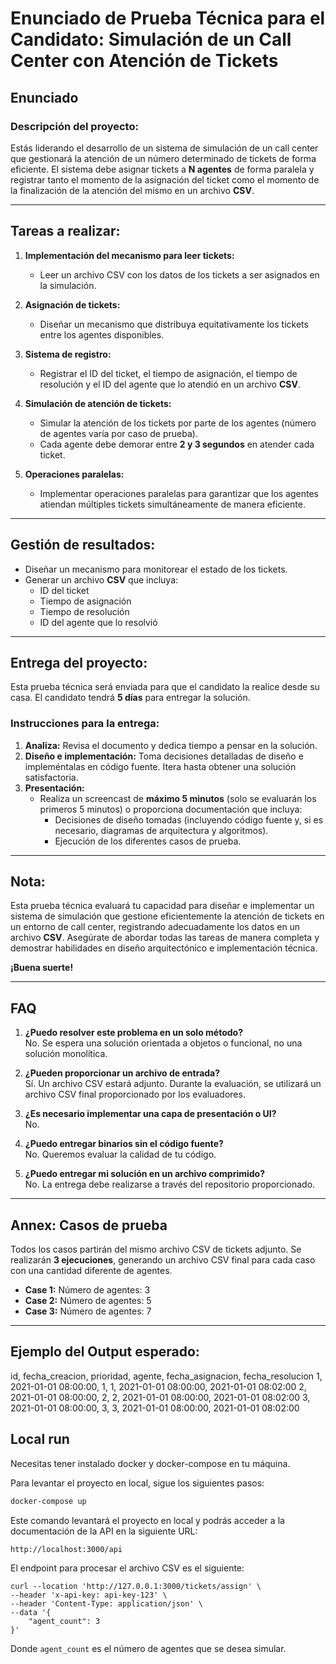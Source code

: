 # Enunciado de Prueba Técnica para el Candidato: Simulación de un Call Center con Atención de Tickets

## Enunciado

### Descripción del proyecto:
Estás liderando el desarrollo de un sistema de simulación de un call center que gestionará la atención de un número determinado de tickets de forma eficiente. El sistema debe asignar tickets a **N agentes** de forma paralela y registrar tanto el momento de la asignación del ticket como el momento de la finalización de la atención del mismo en un archivo **CSV**.

---

## Tareas a realizar:

1. **Implementación del mecanismo para leer tickets:**
   - Leer un archivo CSV con los datos de los tickets a ser asignados en la simulación.

2. **Asignación de tickets:**
   - Diseñar un mecanismo que distribuya equitativamente los tickets entre los agentes disponibles.

3. **Sistema de registro:**
   - Registrar el ID del ticket, el tiempo de asignación, el tiempo de resolución y el ID del agente que lo atendió en un archivo **CSV**.

4. **Simulación de atención de tickets:**
   - Simular la atención de los tickets por parte de los agentes (número de agentes varía por caso de prueba).
   - Cada agente debe demorar entre **2 y 3 segundos** en atender cada ticket.

5. **Operaciones paralelas:**
   - Implementar operaciones paralelas para garantizar que los agentes atiendan múltiples tickets simultáneamente de manera eficiente.

---

## Gestión de resultados:
- Diseñar un mecanismo para monitorear el estado de los tickets.
- Generar un archivo **CSV** que incluya:
  - ID del ticket
  - Tiempo de asignación
  - Tiempo de resolución
  - ID del agente que lo resolvió

---

## Entrega del proyecto:

Esta prueba técnica será enviada para que el candidato la realice desde su casa. El candidato tendrá **5 días** para entregar la solución.

### Instrucciones para la entrega:
1. **Analiza:** Revisa el documento y dedica tiempo a pensar en la solución.
2. **Diseño e implementación:** Toma decisiones detalladas de diseño e impleméntalas en código fuente. Itera hasta obtener una solución satisfactoria.
3. **Presentación:**
   - Realiza un screencast de **máximo 5 minutos** (solo se evaluarán los primeros 5 minutos) o proporciona documentación que incluya:
     - Decisiones de diseño tomadas (incluyendo código fuente y, si es necesario, diagramas de arquitectura y algoritmos).
     - Ejecución de los diferentes casos de prueba.

---

## Nota:
Esta prueba técnica evaluará tu capacidad para diseñar e implementar un sistema de simulación que gestione eficientemente la atención de tickets en un entorno de call center, registrando adecuadamente los datos en un archivo **CSV**. Asegúrate de abordar todas las tareas de manera completa y demostrar habilidades en diseño arquitectónico e implementación técnica.

**¡Buena suerte!**

---

## FAQ

1. **¿Puedo resolver este problema en un solo método?**  
   No. Se espera una solución orientada a objetos o funcional, no una solución monolítica.

2. **¿Pueden proporcionar un archivo de entrada?**  
   Sí. Un archivo CSV estará adjunto. Durante la evaluación, se utilizará un archivo CSV final proporcionado por los evaluadores.

3. **¿Es necesario implementar una capa de presentación o UI?**  
   No.

4. **¿Puedo entregar binarios sin el código fuente?**  
   No. Queremos evaluar la calidad de tu código.

5. **¿Puedo entregar mi solución en un archivo comprimido?**  
   No. La entrega debe realizarse a través del repositorio proporcionado.

---

## Annex: Casos de prueba

Todos los casos partirán del mismo archivo CSV de tickets adjunto. Se realizarán **3 ejecuciones**, generando un archivo CSV final para cada caso con una cantidad diferente de agentes.

- **Case 1:** Número de agentes: 3  
- **Case 2:** Número de agentes: 5  
- **Case 3:** Número de agentes: 7  

---

## Ejemplo del Output esperado:
id, fecha_creacion, prioridad, agente, fecha_asignacion, fecha_resolucion
1, 2021-01-01 08:00:00, 1, 1, 2021-01-01 08:00:00, 2021-01-01 08:02:00
2, 2021-01-01 08:00:00, 2, 2, 2021-01-01 08:00:00, 2021-01-01 08:02:00
3, 2021-01-01 08:00:00, 3, 3, 2021-01-01 08:00:00, 2021-01-01 08:02:00

## Local run

Necesitas tener instalado docker y docker-compose en tu máquina.

Para levantar el proyecto en local, sigue los siguientes pasos:

```bash
docker-compose up
```

Este comando levantará el proyecto en local y podrás acceder a la documentación de la API en la siguiente URL:

```
http://localhost:3000/api
```

El endpoint para procesar el archivo CSV es el siguiente:

```
curl --location 'http://127.0.0.1:3000/tickets/assign' \
--header 'x-api-key: api-key-123' \
--header 'Content-Type: application/json' \
--data '{
    "agent_count": 3
}'
```

Donde `agent_count` es el número de agentes que se desea simular.